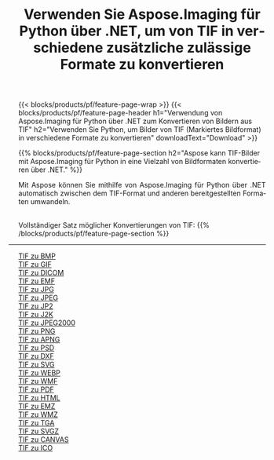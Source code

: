 ﻿---
title: Verwenden Sie Aspose.Imaging für Python über .NET, um von TIF in verschiedene zusätzliche zulässige Formate zu konvertieren 
weight: 3920
url: /de/python-net/conversion/from/tif 
lang: de
langdirlevel: 2
locales: zh-hans,ja,it,ru,de,es,fr,nl,id,lt,pl,pt,vi,tr,ko,zh-hant,ar,hi,th,sv,cs,uk,he
description: Mit Aspose.Imaging für Python über .NET können Sie TIF(Markiertes Bildformat) schnell in verschiedene Formate umwandeln.
---

{{< blocks/products/pf/feature-page-wrap >}}
{{< blocks/products/pf/feature-page-header h1="Verwendung von Aspose.Imaging für Python über .NET zum Konvertieren von Bildern aus TIF" h2="Verwenden Sie Python, um Bilder von TIF (Markiertes Bildformat) in verschiedene Formate zu konvertieren" downloadText="Download" >}}


{{% blocks/products/pf/feature-page-section  h2="Aspose kann TIF-Bilder mit Aspose.Imaging für Python in eine Vielzahl von Bildformaten konvertieren über .NET." %}}
<p align=justify>Mit Aspose können Sie mithilfe von Aspose.Imaging für Python über .NET automatisch zwischen dem TIF-Format und anderen bereitgestellten Formaten umwandeln. </p>
<br/>
Vollständiger Satz möglicher Konvertierungen von TIF:
{{% /blocks/products/pf/feature-page-section %}}
<div class="container-fluid productfamilypage bg-gray">
    <div class="convertypes bg-gray agp-content section">
        <div class="container">
		<hr style="margin-left:-20px;"/>
		<div class="row other-converters">
		    <div class='col-md-2 other-converter remove-lp remove-rp'><a href="/imaging/de/python-net/conversion/tif-to-bmp" >TIF zu BMP</a></div><div class='col-md-2 other-converter remove-lp remove-rp'><a href="/imaging/de/python-net/conversion/tif-to-gif" >TIF zu GIF</a></div><div class='col-md-2 other-converter remove-lp remove-rp'><a href="/imaging/de/python-net/conversion/tif-to-dicom" >TIF zu DICOM</a></div><div class='col-md-2 other-converter remove-lp remove-rp'><a href="/imaging/de/python-net/conversion/tif-to-emf" >TIF zu EMF</a></div><div class='col-md-2 other-converter remove-lp remove-rp'><a href="/imaging/de/python-net/conversion/tif-to-jpg" >TIF zu JPG</a></div><div class='col-md-2 other-converter remove-lp remove-rp'><a href="/imaging/de/python-net/conversion/tif-to-jpeg" >TIF zu JPEG</a></div><div class='col-md-2 other-converter remove-lp remove-rp'><a href="/imaging/de/python-net/conversion/tif-to-jp2" >TIF zu JP2</a></div><div class='col-md-2 other-converter remove-lp remove-rp'><a href="/imaging/de/python-net/conversion/tif-to-j2k" >TIF zu J2K</a></div><div class='col-md-2 other-converter remove-lp remove-rp'><a href="/imaging/de/python-net/conversion/tif-to-jpeg2000" >TIF zu JPEG2000</a></div><div class='col-md-2 other-converter remove-lp remove-rp'><a href="/imaging/de/python-net/conversion/tif-to-png" >TIF zu PNG</a></div><div class='col-md-2 other-converter remove-lp remove-rp'><a href="/imaging/de/python-net/conversion/tif-to-apng" >TIF zu APNG</a></div><div class='col-md-2 other-converter remove-lp remove-rp'><a href="/imaging/de/python-net/conversion/tif-to-psd" >TIF zu PSD</a></div><div class='col-md-2 other-converter remove-lp remove-rp'><a href="/imaging/de/python-net/conversion/tif-to-dxf" >TIF zu DXF</a></div><div class='col-md-2 other-converter remove-lp remove-rp'><a href="/imaging/de/python-net/conversion/tif-to-svg" >TIF zu SVG</a></div><div class='col-md-2 other-converter remove-lp remove-rp'><a href="/imaging/de/python-net/conversion/tif-to-webp" >TIF zu WEBP</a></div><div class='col-md-2 other-converter remove-lp remove-rp'><a href="/imaging/de/python-net/conversion/tif-to-wmf" >TIF zu WMF</a></div><div class='col-md-2 other-converter remove-lp remove-rp'><a href="/imaging/de/python-net/conversion/tif-to-pdf" >TIF zu PDF</a></div><div class='col-md-2 other-converter remove-lp remove-rp'><a href="/imaging/de/python-net/conversion/tif-to-html" >TIF zu HTML</a></div><div class='col-md-2 other-converter remove-lp remove-rp'><a href="/imaging/de/python-net/conversion/tif-to-emz" >TIF zu EMZ</a></div><div class='col-md-2 other-converter remove-lp remove-rp'><a href="/imaging/de/python-net/conversion/tif-to-wmz" >TIF zu WMZ</a></div><div class='col-md-2 other-converter remove-lp remove-rp'><a href="/imaging/de/python-net/conversion/tif-to-tga" >TIF zu TGA</a></div><div class='col-md-2 other-converter remove-lp remove-rp'><a href="/imaging/de/python-net/conversion/tif-to-svgz" >TIF zu SVGZ</a></div><div class='col-md-2 other-converter remove-lp remove-rp'><a href="/imaging/de/python-net/conversion/tif-to-canvas" >TIF zu CANVAS</a></div><div class='col-md-2 other-converter remove-lp remove-rp'><a href="/imaging/de/python-net/conversion/tif-to-ico" >TIF zu ICO</a></div>
                </div>
        </div>
    </div>
</div>
<br/>

